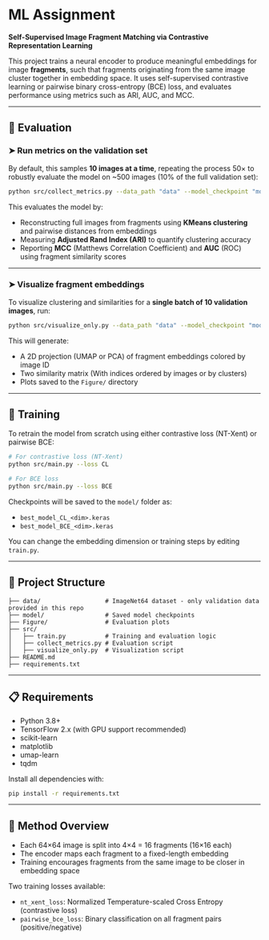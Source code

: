 
# ML Assignment

**Self-Supervised Image Fragment Matching via Contrastive Representation Learning**

This project trains a neural encoder to produce meaningful embeddings for image **fragments**, such that fragments originating from the same image cluster together in embedding space. It uses self-supervised contrastive learning or pairwise binary cross-entropy (BCE) loss, and evaluates performance using metrics such as ARI, AUC, and MCC.

---

## 🧪 Evaluation

### ➤ Run metrics on the validation set

By default, this samples **10 images at a time**, repeating the process 50× to robustly evaluate the model on ~500 images (10% of the full validation set):

```bash
python src/collect_metrics.py --data_path "data" --model_checkpoint "model/best_model_CL_8.keras"
````

This evaluates the model by:

* Reconstructing full images from fragments using **KMeans clustering** and pairwise distances from embeddings
* Measuring **Adjusted Rand Index (ARI)** to quantify clustering accuracy
* Reporting **MCC** (Matthews Correlation Coefficient) and **AUC** (ROC) using fragment similarity scores

---

### ➤ Visualize fragment embeddings

To visualize clustering and similarities for a **single batch of 10 validation images**, run:

```bash
python src/visualize_only.py --data_path "data" --model_checkpoint "model/best_model_CL_8.keras"
```

This will generate:

* A 2D projection (UMAP or PCA) of fragment embeddings colored by image ID
* Two similarity matrix (With indices ordered by images or by clusters)
* Plots saved to the `Figure/` directory

---

## 🔁 Training

To retrain the model from scratch using either contrastive loss (NT-Xent) or pairwise BCE:

```bash
# For contrastive loss (NT-Xent)
python src/main.py --loss CL

# For BCE loss
python src/main.py --loss BCE
```

Checkpoints will be saved to the `model/` folder as:

* `best_model_CL_<dim>.keras`
* `best_model_BCE_<dim>.keras`

You can change the embedding dimension or training steps by editing `train.py`.

---

## 📂 Project Structure

```
├── data/                  # ImageNet64 dataset - only validation data provided in this repo
├── model/                 # Saved model checkpoints
├── Figure/                # Evaluation plots
├── src/
│   ├── train.py           # Training and evaluation logic
│   ├── collect_metrics.py # Evaluation script
│   ├── visualize_only.py  # Visualization script
├── README.md
├── requirements.txt
```

---

## 📋 Requirements

* Python 3.8+
* TensorFlow 2.x (with GPU support recommended)
* scikit-learn
* matplotlib
* umap-learn
* tqdm

Install all dependencies with:

```bash
pip install -r requirements.txt
```

---

## 🧠 Method Overview

* Each 64×64 image is split into 4×4 = 16 fragments (16×16 each)
* The encoder maps each fragment to a fixed-length embedding
* Training encourages fragments from the same image to be closer in embedding space

Two training losses available:

* `nt_xent_loss`: Normalized Temperature-scaled Cross Entropy (contrastive loss)
* `pairwise_bce_loss`: Binary classification on all fragment pairs (positive/negative)


